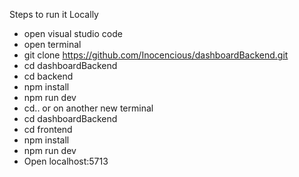 Steps to run it Locally

- open visual studio code
- open terminal
- git clone https://github.com/Inocencious/dashboardBackend.git
- cd dashboardBackend
- cd backend
- npm install
- npm run dev
- cd.. or on another new terminal
- cd dashboardBackend
- cd frontend
- npm install
- npm run dev
- Open localhost:5713
